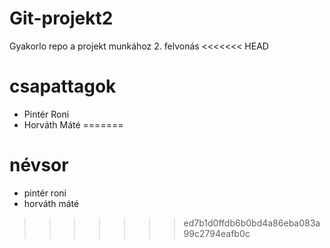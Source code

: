 # Git-projekt2

Gyakorlo repo a projekt munkához 2. felvonás
<<<<<<< HEAD

# csapattagok

- Pintér Roni
- Horváth Máté
=======
# névsor
- pintér roni
- horváth máté
>>>>>>> ed7b1d0ffdb6b0bd4a86eba083a99c2794eafb0c

